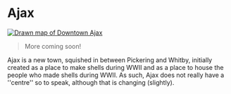 # Ajax
[![Drawn map of Downtown Ajax](images/Ajax.jpeg)](https://www.google.com/maps/place/Central+Park+Downtown+Ajax/@43.8474825,-79.0234252,15.87z/data=!4m5!3m4!1s0x89d4dfdfd384415f:0x5c3f74c373d214c0!8m2!3d43.8512322!4d-79.0219364)

> More coming soon!

Ajax is a new town, squished in between Pickering and Whitby, initially created as a place to make shells during WWII and as a place to house the people who made shells during WWII. As such, Ajax does not really have a ''centre'' so to speak, although that is changing (slightly). 